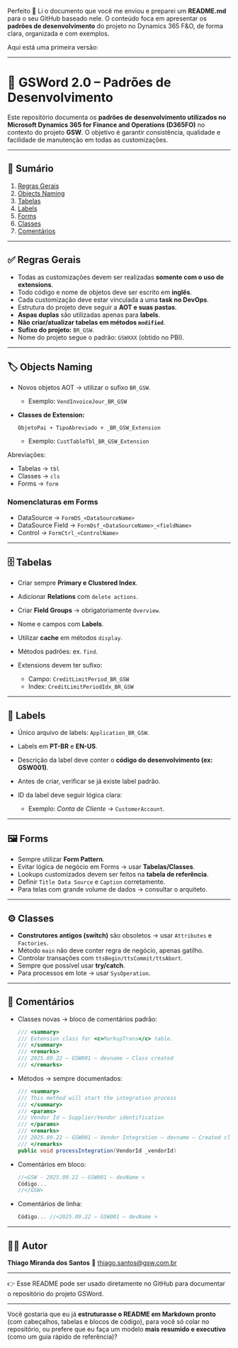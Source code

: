 Perfeito 🚀
Li o documento que você me enviou e preparei um **README.md** para o seu GitHub baseado nele. O conteúdo foca em apresentar os **padrões de desenvolvimento** do projeto no Dynamics 365 F\&O, de forma clara, organizada e com exemplos.

Aqui está uma primeira versão:

---

# 📘 GSWord 2.0 – Padrões de Desenvolvimento

Este repositório documenta os **padrões de desenvolvimento utilizados no Microsoft Dynamics 365 for Finance and Operations (D365FO)** no contexto do projeto **GSW**.
O objetivo é garantir consistência, qualidade e facilidade de manutenção em todas as customizações.

---

## 📑 Sumário

1. [Regras Gerais](#-regras-gerais)
2. [Objects Naming](#-objects-naming)
3. [Tabelas](#-tabelas)
4. [Labels](#-labels)
5. [Forms](#-forms)
6. [Classes](#-classes)
7. [Comentários](#-comentários)

---

## ✅ Regras Gerais

* Todas as customizações devem ser realizadas **somente com o uso de extensions**.
* Todo código e nome de objetos deve ser escrito em **inglês**.
* Cada customização deve estar vinculada a uma **task no DevOps**.
* Estrutura do projeto deve seguir a **AOT e suas pastas**.
* **Aspas duplas** são utilizadas apenas para **labels**.
* **Não criar/atualizar tabelas em métodos `modified`**.
* **Sufixo do projeto:** `BR_GSW`.
* Nome do projeto segue o padrão: `GSWXXX` (obtido no PBI).

---

## 🏷️ Objects Naming

* Novos objetos AOT → utilizar o sufixo `BR_GSW`.

  * Exemplo: `VendInvoiceJour_BR_GSW`
* **Classes de Extension:**

  ```
  ObjetoPai + TipoAbreviado + _BR_GSW_Extension
  ```

  * Exemplo: `CustTableTbl_BR_GSW_Extension`

Abreviações:

* Tabelas → `tbl`
* Classes → `cls`
* Forms → `form`

### Nomenclaturas em Forms

* DataSource → `FormDS_<DataSourceName>`
* DataSource Field → `FormDsf_<DataSourceName>_<fieldName>`
* Control → `FormCtrl_<ControlName>`

---

## 🗄️ Tabelas

* Criar sempre **Primary e Clustered Index**.
* Adicionar **Relations** com `delete actions`.
* Criar **Field Groups** → obrigatoriamente `Overview`.
* Nome e campos com **Labels**.
* Utilizar **cache** em métodos `display`.
* Métodos padrões: ex. `find`.
* Extensions devem ter sufixo:

  * Campo: `CreditLimitPeriod_BR_GSW`
  * Index: `CreditLimitPeriodIdx_BR_GSW`

---

## 📝 Labels

* Único arquivo de labels: `Application_BR_GSW`.
* Labels em **PT-BR** e **EN-US**.
* Descrição da label deve conter o **código do desenvolvimento (ex: GSW001)**.
* Antes de criar, verificar se já existe label padrão.
* ID da label deve seguir lógica clara:

  * Exemplo: *Conta de Cliente* → `CustomerAccount`.

---

## 🖼️ Forms

* Sempre utilizar **Form Pattern**.
* Evitar lógica de negócio em Forms → usar **Tabelas/Classes**.
* Lookups customizados devem ser feitos na **tabela de referência**.
* Definir `Title Data Source` e `Caption` corretamente.
* Para telas com grande volume de dados → consultar o arquiteto.

---

## ⚙️ Classes

* **Construtores antigos (switch)** são obsoletos → usar `Attributes` e `Factories`.
* Método `main` não deve conter regra de negócio, apenas gatilho.
* Controlar transações com `ttsBegin/ttsCommit/ttsAbort`.
* Sempre que possível usar **try/catch**.
* Para processos em lote → usar `SysOperation`.

---

## 💬 Comentários

* Classes novas → bloco de comentários padrão:

  ```csharp
  /// <summary>
  /// Extension class for <c>MarkupTrans</c> table.
  /// </summary>
  /// <remarks>
  /// 2025.09.22 – GSW001 – devname – Class created
  /// </remarks>
  ```

* Métodos → sempre documentados:

  ```csharp
  /// <summary>
  /// This method will start the integration process
  /// </summary>
  /// <params>
  /// Vendor Id – Supplier/Vendor identification
  /// </params>
  /// <remarks>
  /// 2025.09.22 – GSW001 – Vendor Integration – devname – Created class
  /// </remarks>
  public void processIntegration(VendorId _vendorId)
  ```

* Comentários em bloco:

  ```csharp
  //<GSW - 2025.09.22 – GSW001 – devName >
  Código...
  //</GSW>
  ```

* Comentários de linha:

  ```csharp
  Código... //<2025.09.22 – GSW001 – devName >
  ```

---

## 👨‍💻 Autor

**Thiago Miranda dos Santos**
📧 [thiago.santos@gsw.com.br](mailto:thiago.santos@gsw.com.br)

---

👉 Esse README pode ser usado diretamente no GitHub para documentar o repositório do projeto GSWord.

---

Você gostaria que eu já **estruturasse o README em Markdown pronto** (com cabeçalhos, tabelas e blocos de código), para você só colar no repositório, ou prefere que eu faça um modelo **mais resumido e executivo** (como um guia rápido de referência)?
